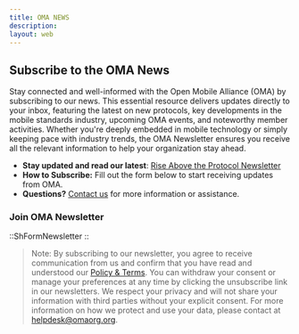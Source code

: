 ```yaml
---
title: OMA NEWS
description:
layout: web
---
```


## Subscribe to the OMA News

Stay connected and well-informed with the Open Mobile Alliance (OMA) by subscribing to our news. This essential resource delivers updates directly to your inbox, featuring the latest on new protocols, key developments in the mobile standards industry, upcoming OMA events, and noteworthy member activities. Whether you're deeply embedded in mobile technology or simply keeping pace with industry trends, the OMA Newsletter ensures you receive all the relevant information to help your organization stay ahead.

- **Stay updated and read our latest**: <a href="https://myemail.constantcontact.com/Issue-1--Rise-Above-the-Protocol-Newsletter-by-OMA-SpecWorks.html?soid=1141945378926&aid=L3iKGcC53O8" target="_blank">Rise Above the Protocol Newsletter</a>
- **How to Subscribe:** Fill out the form below to start receiving updates from OMA.
- **Questions?** [Contact us](/contact_us) for more information or assistance.

### Join OMA Newsletter

::ShFormNewsletter
::


> Note: By subscribing to our newsletter, you agree to receive communication from us and confirm that you have read and understood our [Policy & Terms](/omaspecworks/about/policies-terms). You can withdraw your consent or manage your preferences at any time by clicking the unsubscribe link in our newsletters. We respect your privacy and will not share your information with third parties without your explicit consent. For more information on how we protect and use your data, please contact at [helpdesk@omaorg.org](mailto:helpdesk@omaorg.org).